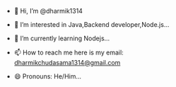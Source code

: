- 👋 Hi, I’m @dharmik1314
- 👀 I’m interested in Java,Backend developer,Node.js...
- 🌱 I’m currently learning Nodejs...
  
- 📫 How to reach me here is my email: dharmikchudasama1314@gmail.com
- 😄 Pronouns: He/Him...


<!---
dharmik1314/dharmik1314 is a ✨ special ✨ repository because its `README.md` (this file) appears on your GitHub profile.
You can click the Preview link to take a look at your changes.
--->
